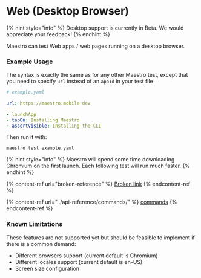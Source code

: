 # Web (Desktop Browser)

{% hint style="info" %}
Desktop support is currently in Beta. We would appreciate your feedback!
{% endhint %}

Maestro can test Web apps / web pages running on a desktop browser.

### Example Usage

The syntax is exactly the same as for any other Maestro test, except that you need to specify `url` instead of an `appId` in your test file

```yaml
# example.yaml

url: https://maestro.mobile.dev
---
- launchApp
- tapOn: Installing Maestro
- assertVisible: Installing the CLI
```

Then run it with:

```
maestro test example.yaml
```

{% hint style="info" %}
Maestro will spend some time downloading Chromium on the first launch. Each following test will run much faster.
{% endhint %}

{% content-ref url="broken-reference" %}
[Broken link](broken-reference)
{% endcontent-ref %}

{% content-ref url="../api-reference/commands/" %}
[commands](../api-reference/commands/)
{% endcontent-ref %}

### Known Limitations

These features are not supported yet but should be feasible to implement if there is a common demand:

* Different browsers support (current default is Chromium)
* Different locales support (current default is en-US)
* Screen size configuration
